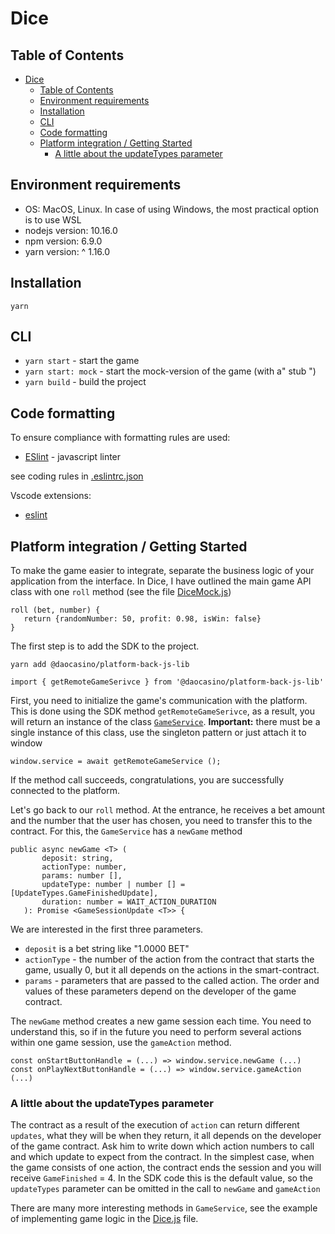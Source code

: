 # Dice
## Table of Contents

- [Dice](#dice)
  - [Table of Contents](#table-of-contents)
  - [Environment requirements](#environment-requirements)
  - [Installation](#installation)
  - [CLI](#cli)
  - [Code formatting](#code-formatting)
  - [Platform integration / Getting Started](#platform-integration--getting-started)
    - [A little about the updateTypes parameter](#a-little-about-the-updatetypes-parameter)

## Environment requirements

- OS: MacOS, Linux. In case of using Windows, the most practical option is to use WSL
- nodejs version: 10.16.0
- npm version: 6.9.0
- yarn version: ^ 1.16.0

## Installation

`yarn`

## CLI

- `yarn start` - start the game
- `yarn start: mock` - start the mock-version of the game (with a" stub ")
- `yarn build` - build the project

## Code formatting

To ensure compliance with formatting rules are used:

- [ESlint](https://eslint.org/) - javascript linter

see coding rules in [.eslintrc.json](./.eslintrc.json)

Vscode extensions:

- [eslint](https://marketplace.visualstudio.com/items?itemName=dbaeumer.vscode-eslint)

## Platform integration / Getting Started
To make the game easier to integrate, separate the business logic of your application from the interface. In Dice, I have outlined the main game API class with one `roll` method (see the file [DiceMock.js](./src/DiceMock.js))
```JS
roll (bet, number) {
   return {randomNumber: 50, profit: 0.98, isWin: false}
}
```
The first step is to add the SDK to the project.
```
yarn add @daocasino/platform-back-js-lib
```
```JS
import { getRemoteGameSerivce } from '@daocasino/platform-back-js-lib'
```

First, you need to initialize the game's communication with the platform. This is done using the SDK method `getRemoteGameSerivce`, as a result, you will return an instance of the class [`GameService`](https://github.com/DaoCasino/game-js-sdk/blob/develop/src/gameService.ts). **Important:** there must be a single instance of this class, use the singleton pattern or just attach it to window
```JS
window.service = await getRemoteGameService ();
```
If the method call succeeds, congratulations, you are successfully connected to the platform.

Let's go back to our `roll` method. At the entrance, he receives a bet amount and the number that the user has chosen, you need to transfer this to the contract. For this, the `GameService` has a `newGame` method
```TS
public async newGame <T> (
       deposit: string,
       actionType: number,
       params: number [],
       updateType: number | number [] = [UpdateTypes.GameFinishedUpdate],
       duration: number = WAIT_ACTION_DURATION
   ): Promise <GameSessionUpdate <T>> {
```
We are interested in the first three parameters.
* `deposit` is a bet string like "1.0000 BET"
* `actionType` - the number of the action from the contract that starts the game, usually 0, but it all depends on the actions in the smart-contract.
* `params` - parameters that are passed to the called action. The order and values ​​of these parameters depend on the developer of the game contract.

The `newGame` method creates a new game session each time. You need to understand this, so if in the future you need to perform several actions within one game session, use the `gameAction` method.
```JS
const onStartButtonHandle = (...) => window.service.newGame (...)
const onPlayNextButtonHandle = (...) => window.service.gameAction (...)
```

### A little about the updateTypes parameter
The contract as a result of the execution of `action` can return different `updates`, what they will be when they return, it all depends on the developer of the game contract. Ask him to write down which action numbers to call and which update to expect from the contract. In the simplest case, when the game consists of one action, the contract ends the session and you will receive `GameFinished` = 4. In the SDK code this is the default value, so the `updateTypes` parameter can be omitted in the call to `newGame` and `gameAction`

There are many more interesting methods in `GameService`, see the example of implementing game logic in the [Dice.js](./src/Dice.js) file.
